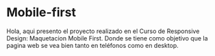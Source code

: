 # Mobile-first
Hola, aqui presento el proyecto realizado en el Curso de Responsive Design: Maquetacion Mobile First. Donde se tiene como objetivo que la pagina web se vea bien tanto en teléfonos como en desktop.
